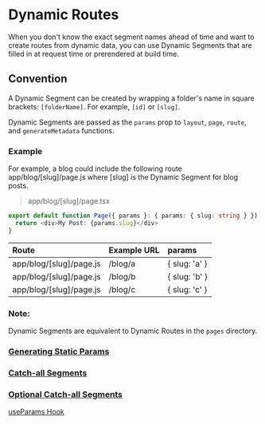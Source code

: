 # Dynamic Routes
When you don't know the exact segment names ahead of time and want to create routes from dynamic data, you can use Dynamic Segments that are filled in at request time or prerendered at build time.

## Convention
A Dynamic Segment can be created by wrapping a folder's name in square brackets: `[folderName]`. For example, `[id]` or `[slug]`.

Dynamic Segments are passed as the `params` prop to `layout`, `page`, `route`, and `generateMetadata` functions.

### Example
For example, a blog could include the following route app/blog/[slug]/page.js where [slug] is the Dynamic Segment for blog posts.

> app/blog/[slug]/page.tsx
```typescript
export default function Page({ params }: { params: { slug: string } }) {
  return <div>My Post: {params.slug}</div>
}
```

Route            	         |Example URL      |    params     
| :------------------------- | :-------------- | :------------------ |
app/blog/[slug]/page.js	     |     /blog/a     |	{ slug: 'a'      }
app/blog/[slug]/page.js	     |     /blog/b     |	{ slug: 'b'      }
app/blog/[slug]/page.js	     |     /blog/c     |	{ slug: 'c'      }

### Note:
Dynamic Segments are equivalent to Dynamic Routes in the `pages` directory.

### [Generating Static Params](https://nextjs.org/docs/app/building-your-application/routing/dynamic-routes#generating-static-params)
### [Catch-all Segments](https://nextjs.org/docs/app/building-your-application/routing/dynamic-routes#catch-all-segments)
### [Optional Catch-all Segments](https://nextjs.org/docs/app/building-your-application/routing/dynamic-routes#optional-catch-all-segments)

[useParams Hook](/step12_params/README.md#useparams-hook-client-side)